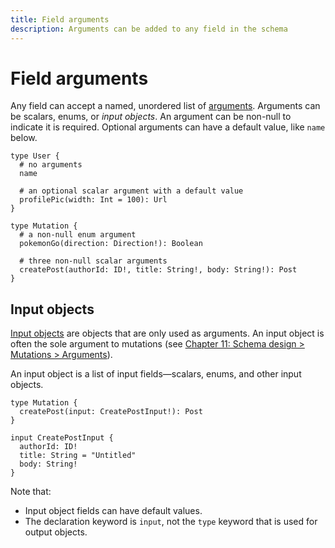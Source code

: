 ```yaml
---
title: Field arguments
description: Arguments can be added to any field in the schema
---
```


# Field arguments

Any field can accept a named, unordered list of [arguments](http://spec.graphql.org/draft/#sec-Field-Arguments). Arguments can be scalars, enums, or *input objects*. An argument can be non-null to indicate it is required. Optional arguments can have a default value, like `name` below.

```gql
type User {
  # no arguments
  name

  # an optional scalar argument with a default value
  profilePic(width: Int = 100): Url
}

type Mutation {
  # a non-null enum argument
  pokemonGo(direction: Direction!): Boolean

  # three non-null scalar arguments
  createPost(authorId: ID!, title: String!, body: String!): Post
}
```

## Input objects

[Input objects](http://spec.graphql.org/draft/#sec-Input-Objects) are objects that are only used as arguments. An input object is often the sole argument to mutations (see [Chapter 11: Schema design > Mutations > Arguments](../server/extended-topics/schema-design.md#arguments)). 

An input object is a list of input fields—scalars, enums, and other input objects.

```gql
type Mutation {
  createPost(input: CreatePostInput!): Post
}

input CreatePostInput {
  authorId: ID!
  title: String = "Untitled"
  body: String!
}
```

Note that:

- Input object fields can have default values.
- The declaration keyword is `input`, not the `type` keyword that is used for output objects.

